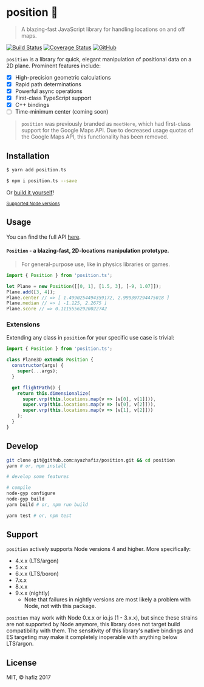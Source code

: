 # position 📍
> A blazing-fast JavaScript library for handling locations on and off maps.

[![Build Status](https://travis-ci.org/ayazhafiz/position.svg?branch=master)](https://travis-ci.org/ayazhafiz/position)
[![Coverage Status](https://coveralls.io/repos/github/ayazhafiz/position/badge.svg?branch=master)](https://coveralls.io/github/ayazhafiz/position?branch=master)
[![GitHub](https://img.shields.io/badge/View%20On-GitHub-blue.svg)](https://github.com/ayazhafiz/meetHere)

`position` is a library for quick, elegant manipulation of positional data on a 2D
plane. Prominent features include:
- [x] High-precision geometric calculations
- [x] Rapid path determinations
- [x] Powerful async operations
- [x] First-class TypeScript support
- [x] C++ bindings
- [ ] Time-minimum center (coming soon)

> `position` was previously branded as `meetHere`, which had first-class support
> for the Google Maps API. Due to decreased usage quotas of the Google Maps API,
> this functionality has been removed.

## Installation
```bash
$ yarn add position.ts
```

```bash
$ npm i position.ts --save
```

Or [build it yourself](#develop)!

<sub>[Supported Node versions](#support)</sub>

## Usage
You can find the full API [here](https://ayazhafiz.github.io/position/).

#### `Position` - a blazing-fast, 2D-locations manipulation prototype.
> For general-purpose use, like in physics libraries or games.

```javascript
import { Position } from 'position.ts';

let Plane = new Position([[0, 1], [1.5, 3], [-9, 1.07]]);
Plane.add([3, 4]);
Plane.center // => [ 1.4990254494359172, 2.999397294475018 ]
Plane.median // => [ -1.125, 2.2675 ]
Plane.score // => 0.11155562920022742
```

### Extensions

Extending any class in `position` for your specific use case is trivial:

```javascript
import { Position } from 'position.ts';

class Plane3D extends Position {
  constructor(args) {
    super(...args);
  }

  get flightPath() {
    return this.dimensionalize(
      super.vrp(this.locations.map(v => [v[0], v[1]])),
      super.vrp(this.locations.map(v => [v[0], v[2]])),
      super.vrp(this.locations.map(v => [v[1], v[2]]))
    );
  }
}
```

## Develop
```bash
git clone git@github.com:ayazhafiz/position.git && cd position
yarn # or, npm install

# develop some features

# compile
node-gyp configure
node-gyp build
yarn build # or, npm run build

yarn test # or, npm test
```

## Support
`position` actively supports Node versions 4 and higher. More specifically:
- 4.x.x (LTS/argon)
- 5.x.x
- 6.x.x (LTS/boron)
- 7.x.x
- 8.x.x
- 9.x.x (nightly)
  * Note that failures in nightly versions are most likely a problem with Node,
  not with this package.

`position` may work with Node 0.x.x or io.js (1 - 3.x.x), but since these strains
are not supported by Node anymore, this library does not target build
compatibility with them. The sensitivity of this library's native bindings and
ES targeting may make it completely inoperable with anything below LTS/argon.

## License
MIT, &copy; hafiz 2017
